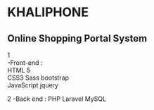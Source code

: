 #  KHALIPHONE
## Online Shopping Portal System
1                            
-Front-end :                   
HTML 5                          
CSS3 Sass bootstrap             
JavaScript jquery

2
-Back end : 
PHP Laravel
MySQL